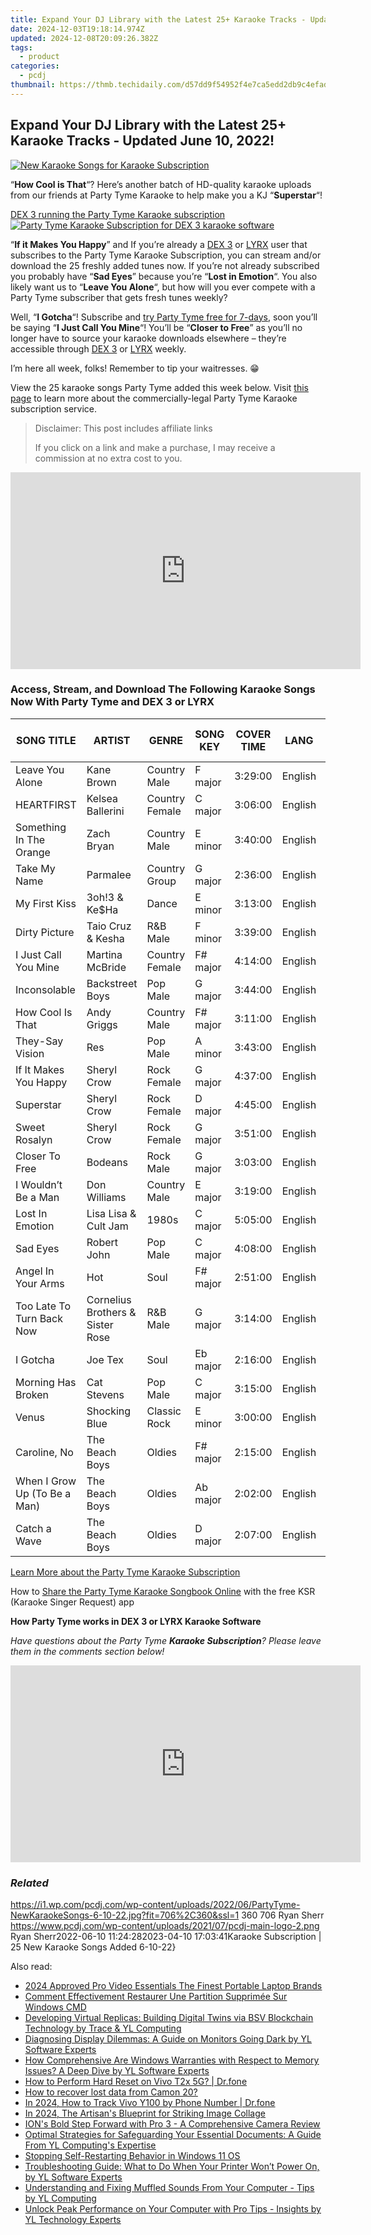 ```yaml
---
title: Expand Your DJ Library with the Latest 25+ Karaoke Tracks - Updated June 10, 2022!
date: 2024-12-03T19:18:14.974Z
updated: 2024-12-08T20:09:26.382Z
tags:
  - product
categories:
  - pcdj
thumbnail: https://thmb.techidaily.com/d57dd9f54952f4e7ca5edd2db9c4efad701c22be438a3c8ee1521a12138dfcd3.jpg
---
```


## Expand Your DJ Library with the Latest 25+ Karaoke Tracks - Updated June 10, 2022!

[![New Karaoke Songs for Karaoke Subscription](https://i1.wp.com/pcdj.com/wp-content/uploads/2022/06/PartyTyme-NewKaraokeSongs-6-10-22.jpg?resize=706%2C321&ssl=1)](https://i1.wp.com/pcdj.com/wp-content/uploads/2022/06/PartyTyme-NewKaraokeSongs-6-10-22.jpg?fit=706%2C360&ssl=1 "New Karaoke Songs for Karaoke Subscription")

“**How Cool is That**“? Here’s another batch of HD-quality karaoke uploads from our friends at Party Tyme Karaoke to help make you a KJ “**Superstar**“!

[DEX 3 running the Party Tyme Karaoke subscription ![Party Tyme Karaoke Subscription for DEX 3 karaoke software](https://i1.wp.com/pcdj.com/wp-content/uploads/2017/07/DEX3-PartyTyme.jpg?fit=300%2C169&ssl=1 "Party Tyme Karaoke Subscription for DEX 3 karaoke software")](https://i1.wp.com/pcdj.com/wp-content/uploads/2017/07/DEX3-PartyTyme.jpg?fit=1030%2C579&ssl=1)

“**If it Makes You Happy**” and If you’re already a [DEX 3](https://tools.techidaily.com/pcdj/products/) or [LYRX](http://www.lyrxkaraoke.com/) user that subscribes to the Party Tyme Karaoke Subscription, you can stream and/or download the 25 freshly added tunes now. If you’re not already subscribed you probably have “**Sad Eyes**” because you’re “**Lost in Emotion**“. You also likely want us to “**Leave You Alone**“, but how will you ever compete with a Party Tyme subscriber that gets fresh tunes weekly?

Well, “**I Gotcha**“! Subscribe and [try Party Tyme free for 7-days](https://tools.techidaily.com/pcdj/products/), soon you’ll be saying “**I Just Call You Mine**“! You’ll be “**Closer to Free**” as you’ll no longer have to source your karaoke downloads elsewhere – they’re accessible through [DEX 3](https://tools.techidaily.com/pcdj/products/) or [LYRX](http://www.lyrxkaraoke.com/) weekly.

I’m here all week, folks! Remember to tip your waitresses. 😁

View the 25 karaoke songs Party Tyme added this week below. Visit [this page](https://tools.techidaily.com/pcdj/products/) to learn more about the commercially-legal Party Tyme Karaoke subscription service.

>  Disclaimer: This post includes affiliate links
>
>  If you click on a link and make a purchase, I may receive a commission at no extra cost to you.
>

<!-- affiliate ads begin -->
<iframe width="560" height="315" src="https://www.youtube.com/embed/XVsiIO7hWOc?si=UvWnqxaI_yHwEr74" title="YouTube video player" frameborder="0" allow="accelerometer; autoplay; clipboard-write; encrypted-media; gyroscope; picture-in-picture; web-share" referrerpolicy="strict-origin-when-cross-origin" allowfullscreen></iframe>
<!-- affiliate ads end -->

### Access, Stream, and Download The Following Karaoke Songs Now With Party Tyme and DEX 3 or LYRX

| **SONG TITLE**               | **ARTIST**                       | **GENRE**      | **SONG KEY** | **COVER TIME** | **LANG** | **YEAR of Release** |
| ---------------------------- | -------------------------------- | -------------- | ------------ | -------------- | -------- | ------------------- |
| Leave You Alone              | Kane Brown                       | Country Male   | F major      | 3:29:00        | English  | 2022                |
| HEARTFIRST                   | Kelsea Ballerini                 | Country Female | C major      | 3:06:00        | English  | 2022                |
| Something In The Orange      | Zach Bryan                       | Country Male   | E minor      | 3:40:00        | English  | 2022                |
| Take My Name                 | Parmalee                         | Country Group  | G major      | 2:36:00        | English  | 2021                |
| My First Kiss                | 3oh!3 & Ke$Ha                    | Dance          | E minor      | 3:13:00        | English  | 2010                |
| Dirty Picture                | Taio Cruz & Kesha                | R&B Male       | F minor      | 3:39:00        | English  | 2009                |
| I Just Call You Mine         | Martina McBride                  | Country Female | F# major     | 4:14:00        | English  | 2009                |
| Inconsolable                 | Backstreet Boys                  | Pop Male       | G major      | 3:44:00        | English  | 2007                |
| How Cool Is That             | Andy Griggs                      | Country Male   | F# major     | 3:11:00        | English  | 2002                |
| They-Say Vision              | Res                              | Pop Male       | A minor      | 3:43:00        | English  | 2001                |
| If It Makes You Happy        | Sheryl Crow                      | Rock Female    | G major      | 4:37:00        | English  | 1996                |
| Superstar                    | Sheryl Crow                      | Rock Female    | D major      | 4:45:00        | English  | 1996                |
| Sweet Rosalyn                | Sheryl Crow                      | Rock Female    | G major      | 3:51:00        | English  | 1996                |
| Closer To Free               | Bodeans                          | Rock Male      | G major      | 3:03:00        | English  | 1995                |
| I Wouldn’t Be a Man          | Don Williams                     | Country Male   | E major      | 3:19:00        | English  | 1987                |
| Lost In Emotion              | Lisa Lisa & Cult Jam             | 1980s          | C major      | 5:05:00        | English  | 1987                |
| Sad Eyes                     | Robert John                      | Pop Male       | C major      | 4:08:00        | English  | 1979                |
| Angel In Your Arms           | Hot                              | Soul           | F# major     | 2:51:00        | English  | 1977                |
| Too Late To Turn Back Now    | Cornelius Brothers & Sister Rose | R&B Male       | G major      | 3:14:00        | English  | 1972                |
| I Gotcha                     | Joe Tex                          | Soul           | Eb major     | 2:16:00        | English  | 1972                |
| Morning Has Broken           | Cat Stevens                      | Pop Male       | C major      | 3:15:00        | English  | 1971                |
| Venus                        | Shocking Blue                    | Classic Rock   | E minor      | 3:00:00        | English  | 1969                |
| Caroline, No                 | The Beach Boys                   | Oldies         | F# major     | 2:15:00        | English  | 1966                |
| When I Grow Up (To Be a Man) | The Beach Boys                   | Oldies         | Ab major     | 2:02:00        | English  | 1964                |
| Catch a Wave                 | The Beach Boys                   | Oldies         | D major      | 2:07:00        | English  | 1963                |

[Learn More about the Party Tyme Karaoke Subscription](https://tools.techidaily.com/pcdj/products/)

How to [Share the Party Tyme Karaoke Songbook Online](https://tools.techidaily.com/pcdj/products/) with the free KSR (Karaoke Singer Request) app

**How Party Tyme works in DEX 3 or LYRX Karaoke Software**

_Have questions about the Party Tyme **Karaoke Subscription**? Please leave them in the comments section below!_

<!-- affiliate ads begin -->
<iframe width="560" height="315" src="https://www.youtube.com/embed/zWYVKFk3yPQ?si=Yu7xsjIYgRiq8zHk" title="YouTube video player" frameborder="0" allow="accelerometer; autoplay; clipboard-write; encrypted-media; gyroscope; picture-in-picture; web-share" referrerpolicy="strict-origin-when-cross-origin" allowfullscreen></iframe>
<!-- affiliate ads end -->

### _Related_

https://i1.wp.com/pcdj.com/wp-content/uploads/2022/06/PartyTyme-NewKaraokeSongs-6-10-22.jpg?fit=706%2C360&ssl=1 360 706 Ryan Sherr https://www.pcdj.com/wp-content/uploads/2021/07/pcdj-main-logo-2.png Ryan Sherr2022-06-10 11:24:282023-04-10 17:03:41Karaoke Subscription | 25 New Karaoke Songs Added 6-10-22}

<ins class="adsbygoogle"
     style="display:block"
     data-ad-format="autorelaxed"
     data-ad-client="ca-pub-7571918770474297"
     data-ad-slot="1223367746"></ins>

<ins class="adsbygoogle"
     style="display:block"
     data-ad-client="ca-pub-7571918770474297"
     data-ad-slot="8358498916"
     data-ad-format="auto"
     data-full-width-responsive="true"></ins>

<span class="atpl-alsoreadstyle">Also read:</span>
<div><ul>
<li><a href="https://youtube-blog.techidaily.com/approved-pro-video-essentials-the-finest-portable-laptop-brands/"><u>2024 Approved Pro Video Essentials The Finest Portable Laptop Brands</u></a></li>
<li><a href="https://win-studio.techidaily.com/comment-effectivement-restaurer-une-partition-supprimee-sur-windows-cmd/"><u>Comment Effectivement Restaurer Une Partition Supprimée Sur Windows CMD</u></a></li>
<li><a href="https://discover-fantastic.techidaily.com/developing-virtual-replicas-building-digital-twins-via-bsv-blockchain-technology-by-trace-and-yl-computing/"><u>Developing Virtual Replicas: Building Digital Twins via BSV Blockchain Technology by Trace & YL Computing</u></a></li>
<li><a href="https://discover-fantastic.techidaily.com/diagnosing-display-dilemmas-a-guide-on-monitors-going-dark-by-yl-software-experts/"><u>Diagnosing Display Dilemmas: A Guide on Monitors Going Dark by YL Software Experts</u></a></li>
<li><a href="https://discover-fantastic.techidaily.com/how-comprehensive-are-windows-warranties-with-respect-to-memory-issues-a-deep-dive-by-yl-software-experts/"><u>How Comprehensive Are Windows Warranties with Respect to Memory Issues? A Deep Dive by YL Software Experts</u></a></li>
<li><a href="https://techidaily.com/how-to-perform-hard-reset-on-vivo-t2x-5g-drfone-by-drfone-reset-android-reset-android/"><u>How to Perform Hard Reset on Vivo T2x 5G? | Dr.fone</u></a></li>
<li><a href="https://blog-min.techidaily.com/how-to-recover-lost-data-from-camon-20-by-fonelab-android-recover-data/"><u>How to recover lost data from Camon 20?</u></a></li>
<li><a href="https://android-location-track.techidaily.com/in-2024-how-to-track-vivo-y100-by-phone-number-drfone-by-drfone-virtual-android/"><u>In 2024, How to Track Vivo Y100 by Phone Number | Dr.fone</u></a></li>
<li><a href="https://some-guidance.techidaily.com/in-2024-the-artisans-blueprint-for-striking-image-collage/"><u>In 2024, The Artisan's Blueprint for Striking Image Collage</u></a></li>
<li><a href="https://extra-tips.techidaily.com/ions-bold-step-forward-with-pro-3-a-comprehensive-camera-review/"><u>ION's Bold Step Forward with Pro 3 - A Comprehensive Camera Review</u></a></li>
<li><a href="https://discover-fantastic.techidaily.com/optimal-strategies-for-safeguarding-your-essential-documents-a-guide-from-yl-computings-expertise/"><u>Optimal Strategies for Safeguarding Your Essential Documents: A Guide From YL Computing's Expertise</u></a></li>
<li><a href="https://win11-tips.techidaily.com/stopping-self-restarting-behavior-in-windows-11-os/"><u>Stopping Self-Restarting Behavior in Windows 11 OS</u></a></li>
<li><a href="https://discover-fantastic.techidaily.com/troubleshooting-guide-what-to-do-when-your-printer-wont-power-on-by-yl-software-experts/"><u>Troubleshooting Guide: What to Do When Your Printer Won’t Power On, by YL Software Experts</u></a></li>
<li><a href="https://discover-fantastic.techidaily.com/understanding-and-fixing-muffled-sounds-from-your-computer-tips-by-yl-computing/"><u>Understanding and Fixing Muffled Sounds From Your Computer - Tips by YL Computing</u></a></li>
<li><a href="https://discover-fantastic.techidaily.com/unlock-peak-performance-on-your-computer-with-pro-tips-insights-by-yl-technology-experts/"><u>Unlock Peak Performance on Your Computer with Pro Tips - Insights by YL Technology Experts</u></a></li>
</ul></div>

